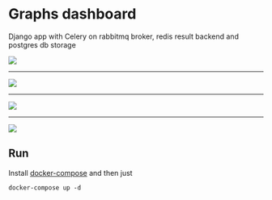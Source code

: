 # Graphs dashboard

Django app with Celery on rabbitmq broker, redis result backend and postgres db storage

![](https://i.imgur.com/S16cXqW.png)
***
![](https://i.imgur.com/Z3nLuWy.png)
***
![](https://i.imgur.com/fdJTuNC.png)
***
![](https://i.imgur.com/VQ1vmOo.png)

## Run
Install [docker-compose](https://docs.docker.com/compose/install/) and then just

`docker-compose up -d`

